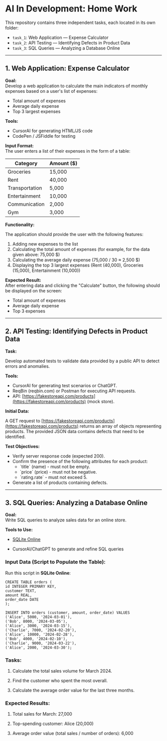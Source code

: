 # AI In Development: Home Work

This repository contains three independent tasks, each located in its own folder:

- `task_1`: Web Application — Expense Calculator
- `task_2`: API Testing — Identifying Defects in Product Data
- `task_3`: SQL Queries — Analyzing a Database Online

---

## **1\. Web Application: Expense Calculator**

**Goal:**  
Develop a web application to calculate the main indicators of monthly expenses based on a user's list of expenses:

* Total amount of expenses  
* Average daily expense  
* Top 3 largest expenses

**Tools:**

* CursorAI for generating HTML/JS code  
* CodePen / JSFiddle for testing

**Input Format:**  
The user enters a list of their expenses in the form of a table:

| Category       | Amount ($) |
|----------------|------------|
| Groceries      | 15,000     |
| Rent           | 40,000     |
| Transportation | 5,000      |
| Entertainment  | 10,000     |
| Communication  | 2,000      |
| Gym            | 3,000      |

**Functionality:**

The application should provide the user with the following features:

1. Adding new expenses to the list  
2. Calculating the total amount of expenses (for example, for the data given above: 75,000 $)  
3. Calculating the average daily expense (75,000 / 30 ≈ 2,500 $)  
4. Displaying the top 3 largest expenses (Rent (40,000), Groceries (15,000), Entertainment (10,000))

**Expected Result:**  
After entering data and clicking the "Calculate" button, the following should be displayed on the screen:

* Total amount of expenses  
* Average daily expense  
* Top 3 expenses

---

## **2\. API Testing: Identifying Defects in Product Data**

**Task:**

Develop automated tests to validate data provided by a public API to detect errors and anomalies.

**Tools:**

* CursorAI for generating test scenarios or ChatGPT.  
* ReqBin (reqbin.com) or Postman for executing API requests.  
* API: [https://fakestoreapi.com/products](https://fakestoreapi.com/products) (mock store).

**Initial Data:**

A GET request to [https://fakestoreapi.com/products](https://fakestoreapi.com/products) returns an array of objects representing products. The provided JSON data contains defects that need to be identified.

**Test Objectives:**

* Verify server response code (expected 200).  
* Confirm the presence of the following attributes for each product:  
  * \`title\` (name) \- must not be empty.  
  * \`price\` (price) \- must not be negative.  
  * \`rating.rate\` \-  must not exceed 5\.  
* Generate a list of products containing defects.

---

## **3\. SQL Queries: Analyzing a Database Online**

**Goal:**  
 Write SQL queries to analyze sales data for an online store.

**Tools to Use:**

* [SQLite Online](https://sqliteonline.com/)

* CursorAI/ChatGPT to generate and refine SQL queries

### **Input Data (Script to Populate the Table):**

Run this script in **SQLite Online**:

`CREATE TABLE orders (`  
    `id INTEGER PRIMARY KEY,`  
    `customer TEXT,`  
    `amount REAL,`  
    `order_date DATE`  
`);`

`INSERT INTO orders (customer, amount, order_date) VALUES`  
`('Alice', 5000, '2024-03-01'),`  
`('Bob', 8000, '2024-03-05'),`  
`('Alice', 3000, '2024-03-15'),`  
`('Charlie', 7000, '2024-02-20'),`  
`('Alice', 10000, '2024-02-28'),`  
`('Bob', 4000, '2024-02-10'),`  
`('Charlie', 9000, '2024-03-22'),`  
`('Alice', 2000, '2024-03-30');`

### **Tasks:**

1. Calculate the total sales volume for March 2024\.

2. Find the customer who spent the most overall.

3. Calculate the average order value for the last three months.

### **Expected Results:**

1. Total sales for March: 27,000 

2. Top-spending customer: Alice (20,000)

3. Average order value (total sales / number of orders): 6,000 

